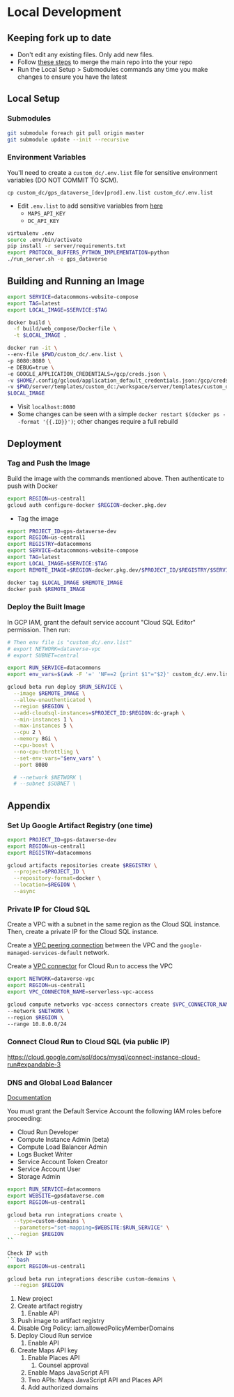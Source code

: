 # Local Development

## Keeping fork up to date

- Don't edit any existing files. Only add new files.
- Follow [these steps](https://stackoverflow.com/questions/21353656/merge-git-repo-into-branch-of-another-repo) to merge the main repo into the your repo
- Run the Local Setup > Submodules commands any time you make changes to ensure you have the latest

## Local Setup

### Submodules

```bash
git submodule foreach git pull origin master
git submodule update --init --recursive
```

### Environment Variables

You'll need to create a `custom_dc/.env.list` file for sensitive environment variables (DO NOT COMMIT TO SCM).

`cp custom_dc/gps_dataverse_[dev|prod].env.list custom_dc/.env.list`

- Edit `.env.list` to add sensitive variables from [here](https://console.cloud.google.com/security/secret-manager?project=gps-dataverse)
  - `MAPS_API_KEY`
  - `DC_API_KEY` 

```bash
virtualenv .env
source .env/bin/activate
pip install -r server/requirements.txt
export PROTOCOL_BUFFERS_PYTHON_IMPLEMENTATION=python
./run_server.sh -e gps_dataverse
```

## Building and Running an Image

```bash
export SERVICE=datacommons-website-compose
export TAG=latest
export LOCAL_IMAGE=$SERVICE:$TAG

docker build \
  -f build/web_compose/Dockerfile \
  -t $LOCAL_IMAGE .

docker run -it \
--env-file $PWD/custom_dc/.env.list \
-p 8080:8080 \
-e DEBUG=true \
-e GOOGLE_APPLICATION_CREDENTIALS=/gcp/creds.json \
-v $HOME/.config/gcloud/application_default_credentials.json:/gcp/creds.json:ro \
-v $PWD/server/templates/custom_dc:/workspace/server/templates/custom_dc \
$LOCAL_IMAGE
```

- Visit `localhost:8080`
- Some changes can be seen with a simple `docker restart $(docker ps --format '{{.ID}}')`; other changes require a full rebuild

## Deployment

### Tag and Push the Image

Build the image with the commands mentioned above. Then authenticate to push with Docker

```bash
export REGION=us-central1
gcloud auth configure-docker $REGION-docker.pkg.dev
```

- Tag the image

```bash
export PROJECT_ID=gps-dataverse-dev
export REGION=us-central1
export REGISTRY=datacommons
export SERVICE=datacommons-website-compose
export TAG=latest
export LOCAL_IMAGE=$SERVICE:$TAG
export REMOTE_IMAGE=$REGION-docker.pkg.dev/$PROJECT_ID/$REGISTRY/$SERVICE:$TAG

docker tag $LOCAL_IMAGE $REMOTE_IMAGE
docker push $REMOTE_IMAGE
```

### Deploy the Built Image

In GCP IAM, grant the default service account "Cloud SQL Editor" permission. Then run:

```bash
# Then env file is "custom_dc/.env.list"
# export NETWORK=dataverse-vpc
# export SUBNET=central

export RUN_SERVICE=datacommons
export env_vars=$(awk -F '=' 'NF==2 {print $1"="$2}' custom_dc/.env.list | tr '\n' ',' | sed 's/,$//')

gcloud beta run deploy $RUN_SERVICE \
  --image $REMOTE_IMAGE \
  --allow-unauthenticated \
  --region $REGION \
  --add-cloudsql-instances=$PROJECT_ID:$REGION:dc-graph \
  --min-instances 1 \
  --max-instances 5 \
  --cpu 2 \
  --memory 8Gi \
  --cpu-boost \
  --no-cpu-throttling \
  --set-env-vars="$env_vars" \
  --port 8080

  # --network $NETWORK \
  # --subnet $SUBNET \
```

## Appendix

### Set Up Google Artifact Registry (one time)

```bash
export PROJECT_ID=gps-dataverse-dev
export REGION=us-central1
export REGISTRY=datacommons

gcloud artifacts repositories create $REGISTRY \
  --project=$PROJECT_ID \
  --repository-format=docker \
  --location=$REGION \
  --async
```

### Private IP for Cloud SQL

Create a VPC with a subnet in the same region as the Cloud SQL instance. Then, create a private IP for the Cloud SQL instance.

Create a [VPC peering connection](https://cloud.google.com/sql/docs/mysql/connect-instance-cloud-run#expandable-2) between the VPC and the `google-managed-services-default` network.


Create a [VPC connector](https://cloud.google.com/run/docs/configuring/vpc-connectors) for Cloud Run to access the VPC

```bash
export NETWORK=dataverse-vpc
export REGION=us-central1
export VPC_CONNECTOR_NAME=serverless-vpc-access

gcloud compute networks vpc-access connectors create $VPC_CONNECTOR_NAME \
--network $NETWORK \
--region $REGION \
--range 10.8.0.0/24
```

### Connect Cloud Run to Cloud SQL (via public IP)

https://cloud.google.com/sql/docs/mysql/connect-instance-cloud-run#expandable-3

### DNS and Global Load Balancer

[Documentation](https://cloud.google.com/run/docs/integrate/custom-domain-load-balancer#command-line)

You must grant the Default Service Account the following IAM roles before proceeding:

- Cloud Run Developer
- Compute Instance Admin (beta)
- Compute Load Balancer Admin
- Logs Bucket Writer
- Service Account Token Creator
- Service Account User
- Storage Admin

```bash
export RUN_SERVICE=datacommons
export WEBSITE=gpsdataverse.com
export REGION=us-central1

gcloud beta run integrations create \
  --type=custom-domains \
  --parameters="set-mapping=$WEBSITE:$RUN_SERVICE" \
  --region $REGION
``

Check IP with
```bash
export REGION=us-central1

gcloud beta run integrations describe custom-domains \
  --region $REGION
```


1. New project
2. Create artifact registry
   1. Enable API
3. Push image to artifact registry
4. Disable Org Policy: iam.allowedPolicyMemberDomains
5. Deploy Cloud Run service
   1. Enable API
6. Create Maps API key
   1. Enable Places API
      1. Counsel approval
   2. Enable Maps JavaScript API
   3. Two APIs: Maps JavaScript API and Places API
   4. Add authorized domains
